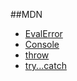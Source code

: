##MDN
* [EvalError](https://developer.mozilla.org/en-US/docs/Web/JavaScript/Reference/Global_Objects/EvalError)
* [Console](https://developer.mozilla.org/en-US/docs/Web/API/console#Outputting_text_to_the_console)
* [throw](https://developer.mozilla.org/en-US/docs/Web/JavaScript/Reference/Statements/throw)
* [try...catch](https://developer.mozilla.org/en-US/docs/Web/JavaScript/Reference/Statements/try...catch)
